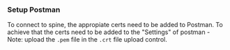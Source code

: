 ### Setup Postman

To connect to spine, the appropiate certs need to be added to Postman. To achieve that the certs need to be added to the "Settings" of postman - Note: upload the `.pem` file in the `.crt` file upload control. 